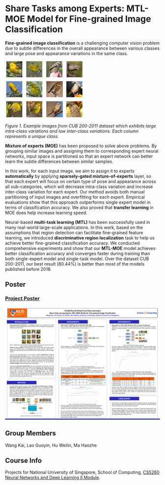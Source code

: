 # Share Tasks among Experts: MTL-MOE Model for Fine-grained Image Classification

**Fine-grained image classification** is a challenging computer vision problem due to subtle
differences in the overall appearance between various classes and large pose and appearance
variations in the same class.

<img src="README.assets/image-20210416170315412.png" alt="image-20210416170315412" style="zoom: 25%;" />

_Figure 1. Example images from CUB 200-2011 dataset which exhibits large intra-class variations and low inter-class variations. Each column represents a unique class._

**Mixture of experts (MOE)** has been proposed to solve above problems. By grouping similar
images and assigning them to corresponding expert neural networks, input space is
partitioned so that an expert network can better learn the subtle differences between similar
samples.

In this work, for each input image, we aim to assign it to experts **automatically** by applying
**sparsely-gated mixture-of-experts** layer, so that each expert will focus on certain type of
pose and appearance across all sub-categories, which will decrease intra-class variation and
increase inter-class variation for each expert. Our method avoids both manual partitioning of
input images and overfitting for each expert. Empirical evaluations show that this approach
outperforms single expert model in terms of classification accuracy. We also proved that
**transfer learning** in MOE does help increase learning speed.

Neural-based **multi-task learning (MTL)** has been successfully used in many real-world
large-scale applications. In this work, based on the assumptions that region detection can
facilitate fine-grained feature learning, we introduced **discriminative region localization**
task to help us achieve better fine-grained classification accuracy. We conducted
comprehensive experiments and show that our **MTL-MOE** model achieves better
classification accuracy and converges faster during training than both single-expert model
and single-task model. Over the dataset CUB 200-2011, our best result (80.44%) is better
than most of the models published before 2018.

## Poster

### [Project Poster](Project_Poster.pdf)

![image-20210416170610782](README.assets/image-20210416170610782.png)

## Group Members

Wang Kai, Lao Guoyin, Hu Weilin, Ma Haozhe

## Course Info

Projects for National University of Singapore, School of Computing, [CS5260 Neural Networks and Deep Learning II Module](https://nusmods.com/modules/CS5260/neural-networks-and-deep-learning-ii).
